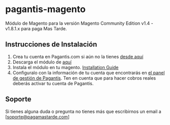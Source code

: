 pagantis-magento
================

Módulo de Magento para la versión Magento Community Edition v1.4 - v1.8.1.x para paga Mas Tarde.

## Instrucciones de Instalación

1. Crea tu cuenta en Pagantis.com si aún no la tienes [desde aquí](https://bo.pagantis.com/users/sign_up)
2. Descarga el módulo de [aquí](https://github.com/pagantis/pagamastarde-magento/releases/download/2.0.0/PagaMasTarde-2.0.0.tgz)
3. Instala el módulo en tu magento. [Installation Guide](https://github.com/pagantis/pagamastarde-magento/releases/download/2.0.0/Manual.pdf)
4. Configuralo con la información de tu cuenta que encontrarás en [el panel de gestión de Pagantis](https://bo.pagantis.com/api). Ten en cuenta que para hacer cobros reales deberás activar tu cuenta de Pagantis.

## Soporte

Si tienes alguna duda o pregunta no tienes más que escribirnos un email a [soporte@pagamastarde.com]

